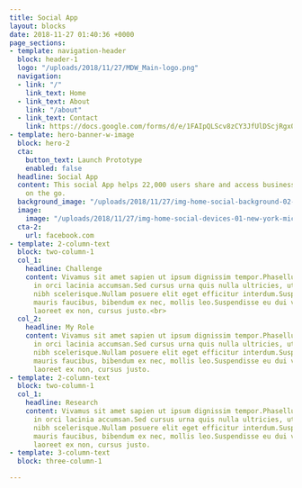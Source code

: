 ```yaml
---
title: Social App
layout: blocks
date: 2018-11-27 01:40:36 +0000
page_sections:
- template: navigation-header
  block: header-1
  logo: "/uploads/2018/11/27/MDW_Main-logo.png"
  navigation:
  - link: "/"
    link_text: Home
  - link_text: About
    link: "/about"
  - link_text: Contact
    link: https://docs.google.com/forms/d/e/1FAIpQLScv8zCY3JfUlDScjRgx0syektm9l4yw7ELvZbpRyDpGpz-URg/viewform
- template: hero-banner-w-image
  block: hero-2
  cta:
    button_text: Launch Prototype
    enabled: false
  headline: Social App
  content: This social App helps 22,000 users share and access business information
    on the go.
  background_image: "/uploads/2018/11/27/img-home-social-background-02-new-york-michael-walker-design.png"
  image:
    image: "/uploads/2018/11/27/img-home-social-devices-01-new-york-michael-walker-design.png"
  cta-2:
    url: facebook.com
- template: 2-column-text
  block: two-column-1
  col_1:
    headline: Challenge
    content: Vivamus sit amet sapien ut ipsum dignissim tempor.Phasellus sed tortor
      in orci lacinia accumsan.Sed cursus urna quis nulla ultricies, ut sollicitudin
      nibh scelerisque.Nullam posuere elit eget efficitur interdum.Suspendisse porta
      mauris faucibus, bibendum ex nec, mollis leo.Suspendisse eu dui vestibulum,
      laoreet ex non, cursus justo.<br>
  col_2:
    headline: My Role
    content: Vivamus sit amet sapien ut ipsum dignissim tempor.Phasellus sed tortor
      in orci lacinia accumsan.Sed cursus urna quis nulla ultricies, ut sollicitudin
      nibh scelerisque.Nullam posuere elit eget efficitur interdum.Suspendisse porta
      mauris faucibus, bibendum ex nec, mollis leo.Suspendisse eu dui vestibulum,
      laoreet ex non, cursus justo.
- template: 2-column-text
  block: two-column-1
  col_1:
    headline: Research
    content: Vivamus sit amet sapien ut ipsum dignissim tempor.Phasellus sed tortor
      in orci lacinia accumsan.Sed cursus urna quis nulla ultricies, ut sollicitudin
      nibh scelerisque.Nullam posuere elit eget efficitur interdum.Suspendisse porta
      mauris faucibus, bibendum ex nec, mollis leo.Suspendisse eu dui vestibulum,
      laoreet ex non, cursus justo.
- template: 3-column-text
  block: three-column-1

---
```

